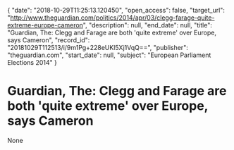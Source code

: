 {
  "date": "2018-10-29T11:25:13.120450", 
  "open_access": false, 
  "target_url": "http://www.theguardian.com/politics/2014/apr/03/clegg-farage-quite-extreme-europe-cameron", 
  "description": null, 
  "end_date": null, 
  "title": "Guardian, The: Clegg and Farage are both 'quite extreme' over Europe, says Cameron", 
  "record_id": "20181029T112513/i/9m1Pg+228eUKl5Xj1VqQ==", 
  "publisher": "theguardian.com", 
  "start_date": null, 
  "subject": "European Parliament Elections 2014"
}

# Guardian, The: Clegg and Farage are both 'quite extreme' over Europe, says Cameron

None